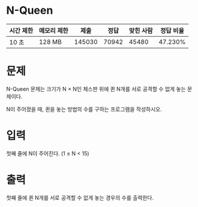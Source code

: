 # N-Queen
| 시간 제한 | 메모리 제한 | 제출 | 정답 | 맞힌 사람 | 정답 비율 |
|------------|--------------|--------|--------|------------|------------|
| 10 초 | 128 MB | 145030 | 70942 | 45480 | 47.230% |


# 문제
N-Queen 문제는 크기가 N × N인 체스판 위에 퀸 N개를 서로 공격할 수 없게 놓는 문제이다.

N이 주어졌을 때, 퀸을 놓는 방법의 수를 구하는 프로그램을 작성하시오.

# 입력
첫째 줄에 N이 주어진다. (1 ≤ N < 15)

# 출력
첫째 줄에 퀸 N개를 서로 공격할 수 없게 놓는 경우의 수를 출력한다.